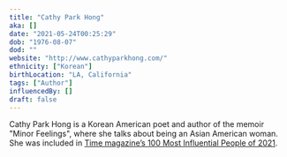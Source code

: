 ```yaml
---
title: "Cathy Park Hong"
aka: []
date: "2021-05-24T00:25:29"
dob: "1976-08-07"
dod: ""
website: "http://www.cathyparkhong.com/"
ethnicity: ["Korean"]
birthLocation: "LA, California"
tags: ["Author"]
influencedBy: []
draft: false
---
```


Cathy Park Hong is a Korean American poet and author of the memoir "Minor
Feelings", where she talks about being an Asian American woman. She was included
in
[Time magazine’s 100 Most Influential People of 2021](https://time.com/collection/100-most-influential-people-2021/).
